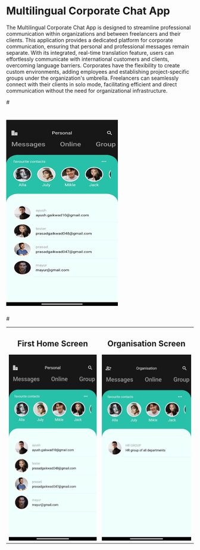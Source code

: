 

# Multilingual Corporate Chat App

The Multilingual Corporate Chat App is designed to streamline professional communication within organizations and between freelancers and their clients. This application provides a dedicated platform for corporate communication, ensuring that personal and professional messages remain separate. With its integrated, real-time translation feature, users can effortlessly communicate with international customers and clients, overcoming language barriers. Corporates have the flexibility to create custom environments, adding employees and establishing project-specific groups under the organization's umbrella. Freelancers can seamlessly connect with their clients in solo mode, facilitating efficient and direct communication without the need for organizational infrastructure.

#<p align="center">
 # <img src="https://github.com/prasadgaikwad047/Multilingual-Corporate-Messaging-App/blob/main/App%20ss/Homepage.jpeg" alt="Description" width="300" height="500">
#</p>
<table>
  <tr>
    <td align="center">
      <h2>First Home Screen</h2>
      <img src="https://github.com/prasadgaikwad047/Multilingual-Corporate-Messaging-App/blob/main/App%20ss/Homepage.jpeg" alt="First Image" width="250" height="500">
    </td>
    <td align="center">
      <h2>Organisation Screen</h2>
      <img src="https://github.com/prasadgaikwad047/Multilingual-Corporate-Messaging-App/blob/main/App%20ss/Organisation Page.jpeg" alt="Second Image" width="250" height="500">
    </td>
  </tr>
</table>








